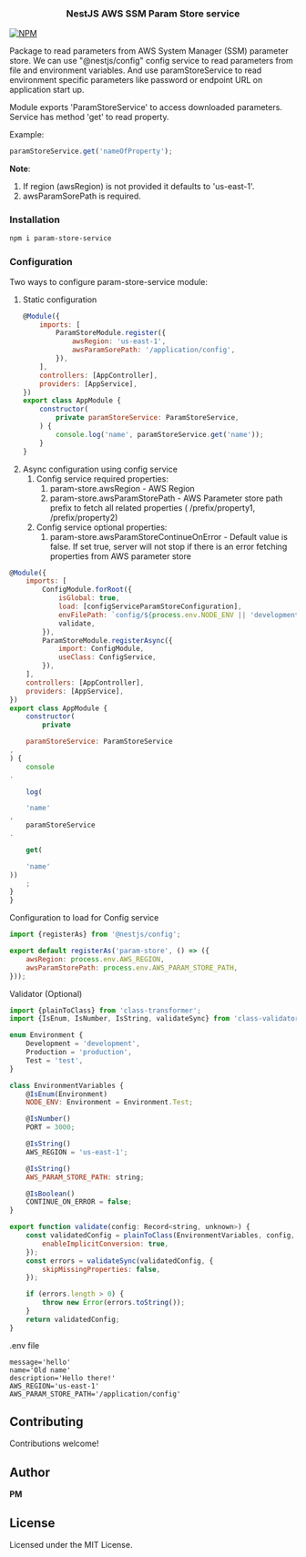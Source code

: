 <h3 align="center">NestJS AWS SSM Param Store service</h3>

[![NPM](https://github.com/typical-organization/param-store-service/actions/workflows/main.yml/badge.svg)](https://github.com/typical-organization/param-store-service/actions/workflows/main.yml)

Package to read parameters from AWS System Manager (SSM) parameter store.
We can use "@nestjs/config" config service to read parameters from file and environment variables.
And use paramStoreService to read environment specific parameters like password or endpoint URL on application start up.

Module exports 'ParamStoreService' to access downloaded parameters.
Service has method 'get' to read property.

Example:

```javascript
paramStoreService.get('nameOfProperty');
```

**Note**:

1. If region (awsRegion) is not provided it defaults to 'us-east-1'.
2. awsParamSorePath is required.

### Installation

```bash
npm i param-store-service
```

### Configuration

Two ways to configure param-store-service module:

1. Static configuration
    ```javascript
    @Module({
        imports: [
            ParamStoreModule.register({
                awsRegion: 'us-east-1',
                awsParamSorePath: '/application/config',
            }),
        ],
        controllers: [AppController],
        providers: [AppService],
    })
    export class AppModule {
        constructor(
            private paramStoreService: ParamStoreService,
        ) {
            console.log('name', paramStoreService.get('name'));
        }
    }
    ```
2. Async configuration using config service
    1. Config service required properties:
        1. param-store.awsRegion - AWS Region
        2. param-store.awsParamStorePath - AWS Parameter store path prefix to fetch all related properties (
           /prefix/property1, /prefix/property2)
    2. Config service optional properties:
        1. param-store.awsParamStoreContinueOnError - Default value is false. If set true, server will not stop if there
           is an error fetching properties from AWS parameter store

```javascript
@Module({
    imports: [
        ConfigModule.forRoot({
            isGlobal: true,
            load: [configServiceParamStoreConfiguration],
            envFilePath: `config/${process.env.NODE_ENV || 'development'}.env`,
            validate,
        }),
        ParamStoreModule.registerAsync({
            import: ConfigModule,
            useClass: ConfigService,
        }),
    ],
    controllers: [AppController],
    providers: [AppService],
})
export class AppModule {
    constructor(
        private

    paramStoreService: ParamStoreService
,
) {
    console
.

    log(

    'name'
,
    paramStoreService
.

    get(

    'name'
))
    ;
}
}
```

Configuration to load for Config service

```javascript
import {registerAs} from '@nestjs/config';

export default registerAs('param-store', () => ({
    awsRegion: process.env.AWS_REGION,
    awsParamStorePath: process.env.AWS_PARAM_STORE_PATH,
}));
```

Validator (Optional)

```javascript
import {plainToClass} from 'class-transformer';
import {IsEnum, IsNumber, IsString, validateSync} from 'class-validator';

enum Environment {
    Development = 'development',
    Production = 'production',
    Test = 'test',
}

class EnvironmentVariables {
    @IsEnum(Environment)
    NODE_ENV: Environment = Environment.Test;

    @IsNumber()
    PORT = 3000;

    @IsString()
    AWS_REGION = 'us-east-1';

    @IsString()
    AWS_PARAM_STORE_PATH: string;

    @IsBoolean()
    CONTINUE_ON_ERROR = false;
}

export function validate(config: Record<string, unknown>) {
    const validatedConfig = plainToClass(EnvironmentVariables, config, {
        enableImplicitConversion: true,
    });
    const errors = validateSync(validatedConfig, {
        skipMissingProperties: false,
    });

    if (errors.length > 0) {
        throw new Error(errors.toString());
    }
    return validatedConfig;
}
```

.env file

```text
message='hello'
name='Old name'
description='Hello there!'
AWS_REGION='us-east-1'
AWS_PARAM_STORE_PATH='/application/config'
```

## Contributing

Contributions welcome!

## Author

**PM**

## License

Licensed under the MIT License.
